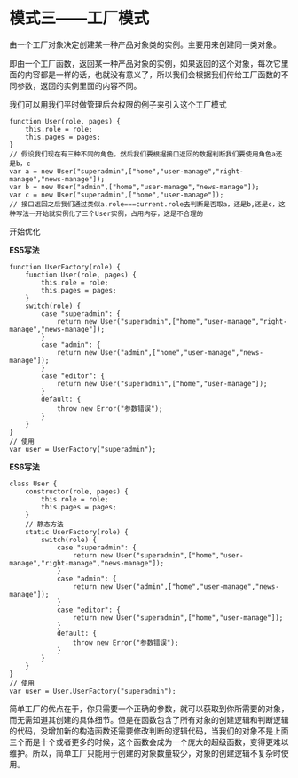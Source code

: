 # 模式三——工厂模式

由一个工厂对象决定创建某一种产品对象类的实例。主要用来创建同一类对象。

即由一个工厂函数，返回某一种产品对象的实例，如果返回的这个对象，每次它里面的内容都是一样的话，也就没有意义了，所以我们会根据我们传给工厂函数的不同参数，返回的实例里面的内容不同。

我们可以用我们平时做管理后台权限的例子来引入这个工厂模式

```
function User(role, pages) {
    this.role = role;
    this.pages = pages;
}
// 假设我们现在有三种不同的角色，然后我们要根据接口返回的数据判断我们要使用角色a还是b，c
var a = new User("superadmin",["home","user-manage","right-manage","news-manage"]);
var b = new User("admin",["home","user-manage","news-manage"]);
var c = new User("superadmin",["home","user-manage"]);
// 接口返回之后我们通过类似a.role===current.role去判断是否取a，还是b,还是c，这种写法一开始就实例化了三个User实例，占用内存，这是不合理的
```

开始优化

**ES5写法**

```
function UserFactory(role) {
	function User(role, pages) {
		this.role = role;
		this.pages = pages;
	}
	switch(role) {
		case "superadmin": {
			return new User("superadmin",["home","user-manage","right-manage","news-manage"]);
		}
		case "admin": {
			return new User("admin",["home","user-manage","news-manage"]);
		}
		case "editor": {
			return new User("superadmin",["home","user-manage"]);
		}
		default: {
			throw new Error("参数错误");
		}
	}
}
// 使用
var user = UserFactory("superadmin");
```

**ES6写法**

```
class User {
	constructor(role, pages) {
    	this.role = role;
    	this.pages = pages;
	}
	// 静态方法
    static UserFactory(role) {
        switch(role) {
            case "superadmin": {
                return new User("superadmin",["home","user-manage","right-manage","news-manage"]);
            }
            case "admin": {
                return new User("admin",["home","user-manage","news-manage"]);
            }
            case "editor": {
                return new User("superadmin",["home","user-manage"]);
            }
            default: {
                throw new Error("参数错误");
            }
        }
    }
}
// 使用
var user = User.UserFactory("superadmin");
```

简单工厂的优点在于，你只需要一个正确的参数，就可以获取到你所需要的对象，而无需知道其创建的具体细节。但是在函数包含了所有对象的创建逻辑和判断逻辑的代码，没增加新的构造函数还需要修改判断的逻辑代码，当我们的对象不是上面三个而是十个或者更多的时候，这个函数会成为一个庞大的超级函数，变得更难以维护。所以，简单工厂只能用于创建的对象数量较少，对象的创建逻辑不复杂时使用。